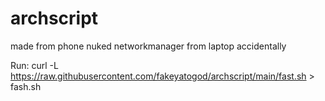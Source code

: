 # archscript
made from phone nuked networkmanager from laptop accidentally

Run:
    curl -L https://raw.githubusercontent.com/fakeyatogod/archscript/main/fast.sh > fash.sh
